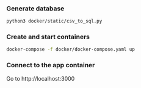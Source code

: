 ### Generate database

```bash
python3 docker/static/csv_to_sql.py
```

### Create and start containers

```bash
docker-compose -f docker/docker-compose.yaml up
```

### Connect to the app container

Go to http://localhost:3000
